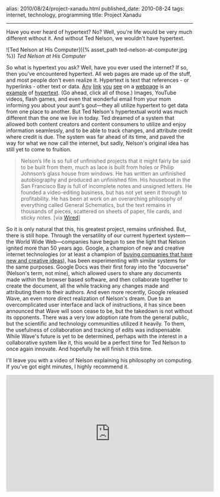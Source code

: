 alias: 2010/08/24/project-xanadu.html
published_date: 2010-08-24
tags: internet, technology, programming
title: Project Xanadu
___

Have you ever heard of hypertext? No? Well, you're life would be very much different without it. And without Ted Nelson, we wouldn't have hypertext.

![Ted Nelson at His Computer]({% asset_path ted-nelson-at-computer.jpg %})
*Ted Nelson at His Computer*

So what is hypertext you ask? Well, have you ever used the internet? If so, then you've encountered hypertext. All web pages are made up of the stuff, and most people don't even realize it. Hypertext is text that references - or hyperlinks - other text or data. [Any](https://web.archive.org/web/20120925020956/http://www.latrobe.edu.au/screeningthepast/firstrelease/fr_18/BBfr18a00.jpg) [link](http://en.wikipedia.org/wiki/Xanadu_Project) [you](http://en.wikipedia.org/wiki/Hypertext) [see](http://en.wiktionary.org/wiki/see) on a [webpage](http://furyofthepope.ytmnd.com/) is an [example](http://www.youtube.com/watch?v=5P6UU6m3cqk) of [hypertext](http://absurd.org/). (Go ahead, click all of those.) Images, YouTube videos, flash games, and even that wonderful email from your mom informing you about your aunt's gout—they all utilize hypertext to get data from one place to another. But Ted Nelson's hypertextual world was much different than the one we live in today. Ted dreamed of a system that allowed both content creators and content consumers to utilize and enjoy information seamlessly, and to be able to track changes, and attribute credit where credit is due. The system was far ahead of its time, and paved the way for what we now call the internet, but sadly, Nelson's original idea has still yet to come to fruition.

> Nelson’s life is so full of unfinished projects that it might fairly be said to be built from them, much as lace is built from holes or Philip Johnson’s glass house from windows. He has written an unfinished autobiography and produced an unfinished film. His houseboat in the San Francisco Bay is full of incomplete notes and unsigned letters. He founded a video-editing business, but has not yet seen it through to profitability. He has been at work on an overarching philosophy of everything called General Schematics, but the text remains in thousands of pieces, scattered on sheets of paper, file cards, and sticky notes. [via [Wired](http://www.wired.com/wired/archive/3.06/xanadu_pr.html)]

So it is only natural that this, his greatest project, remains unfinished. But, there is still hope. Through the versatility of our current hypertext system—the World Wide Web—companies have begun to see the light that Nelson ignited more than 50 years ago. Google, a champion of new and creative internet technologies (or at least a champion of [buying companies that have new and creative ideas](https://en.wikipedia.org/wiki/List_of_mergers_and_acquisitions_by_Alphabet)), has been experimenting with similar systems for the same purposes. Google Docs was their first foray into the "docuverse" (Nelson's term, not mine), which allowed users to share any documents made within the browser based software, and then collaborate together to create the document, all the while tracking any changes made and attributing them to their authors. And even more recently, Google released Wave, an even more direct realization of Nelson's dream. Due to an overcomplicated user interface and lack of instructions, it has since been announced that Wave will soon cease to be, but the takedown is not without its opponents. There was a very low adoption rate from the general public, but the scientific and technology communities utilized it heavily. To them, the usefulness of collaboration and tracking of edits was indispensable. While Wave's future is yet to be determined, perhaps with the interest in a collaborative system like it, this would be a perfect time for Ted Nelson to once again innovate. And hopefully he will finish it this time.

I'll leave you with a video of Nelson explaining his philosophy on computing. If you've got eight minutes, I highly recommend it.

<iframe width="560" height="315" src="https://www.youtube-nocookie.com/embed/zumdnI4EG14" frameborder="0" allow="accelerometer; autoplay; encrypted-media; gyroscope; picture-in-picture" allowfullscreen></iframe>
